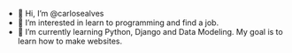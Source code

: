 - 👋 Hi, I’m @carlosealves
- 👀 I’m interested in learn to programming and find a job. 
- 🌱 I’m currently learning Python, Django and Data Modeling. My goal is to learn how to make websites.
